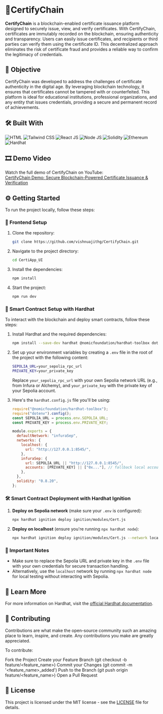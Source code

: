 # 🏅CertifyChain

**CertifyChain** is a blockchain-enabled certificate issuance platform designed to securely issue, view, and verify certificates. With CertifyChain, certificates are immutably recorded on the blockchain, ensuring authenticity and transparency. Users can easily issue certificates, and recipients or third parties can verify them using the certificate ID. This decentralized approach eliminates the risk of certificate fraud and provides a reliable way to confirm the legitimacy of credentials.

## 🎯 Objective

CertifyChain was developed to address the challenges of certificate authenticity in the digital age. By leveraging blockchain technology, it ensures that certificates cannot be tampered with or counterfeited. This platform is ideal for educational institutions, professional organizations, and any entity that issues credentials, providing a secure and permanent record of achievements.

## 🛠️ Built With

  ![HTML](https://img.shields.io/badge/HTML-000000?style=flat&logo=html5&logoColor=E34F26&logoHeight=40)
  ![Tailwind CSS](https://img.shields.io/badge/Tailwind%20CSS-38B2AC?style=flat&logo=tailwindcss&logoColor=white)
 ![React JS](https://img.shields.io/badge/React-61DAFB?style=flat&logo=react&logoColor=black)
  ![Node JS](https://img.shields.io/badge/Node.js-339933?style=flat&logo=nodedotjs&logoColor=white)
 ![Solidity](https://img.shields.io/badge/Solidity-363636?style=flat&logo=solidity&logoColor=white)
 ![Ethereum](https://img.shields.io/badge/Ethereum-3C3C3D?style=flat&logo=ethereum&logoColor=white)
 ![Hardhat](https://img.shields.io/badge/Hardhat-ff6c37?style=flat&logo=hardhat&logoColor=white)


## 🎞️ Demo Video

Watch the full demo of CertifyChain on YouTube:  
[CertifyChain Demo: Secure Blockchain-Powered Certificate Issuance & Verification](https://youtu.be/HcLNTSJdaNY)

## ⚙️ Getting Started

To run the project locally, follow these steps:

### 🚀 Frontend Setup

1. Clone the repository:
    ```bash
    git clone https://github.com/vishnuajithg/CertifyChain.git
    ```
2. Navigate to the project directory:
    ```bash
    cd CertiApp_UI
    ```
3. Install the dependencies:
    ```bash
    npm install
    ```
4. Start the project:
    ```bash
    npm run dev
    ```

### 🔗 Smart Contract Setup with Hardhat

To interact with the blockchain and deploy smart contracts, follow these steps:

1. Install Hardhat and the required dependencies:
    ```bash
    npm install --save-dev hardhat @nomicfoundation/hardhat-toolbox dotenv
    ```

2. Set up your environment variables by creating a `.env` file in the root of the project with the following content:
    ```bash
    SEPOLIA_URL=your_sepolia_rpc_url
    PRIVATE_KEY=your_private_key
    ```

    Replace `your_sepolia_rpc_url` with your own Sepolia network URL (e.g., from Infura or Alchemy), and `your_private_key` with the private key of your Sepolia account.

3. Here's the `hardhat.config.js` file you'll be using:

    ```javascript
    require("@nomicfoundation/hardhat-toolbox");
    require("dotenv").config();
    const SEPOLIA_URL = process.env.SEPOLIA_URL;
    const PRIVATE_KEY = process.env.PRIVATE_KEY;

    module.exports = {
      defaultNetwork: "infuraSep",
      networks: {
        localhost: {
          url: "http://127.0.0.1:8545/",
        },
        infuraSep: {
          url: SEPOLIA_URL || "http://127.0.0.1:8545/",
          accounts: [PRIVATE_KEY] || ["0x..."], // fallback local account
        },
      },
      solidity: "0.8.20",
    };
    ```

### 🛠️ Smart Contract Deployment with Hardhat Ignition

1. **Deploy on Sepolia network** (make sure your `.env` is configured):
    ```bash
    npx hardhat ignition deploy ignition/modules/Cert.js
    ```

2. **Deploy on localhost** (ensure you're running `npx hardhat node`):
    ```bash
    npx hardhat ignition deploy ignition/modules/Cert.js --network localhost
    ```

### 🔑 Important Notes

- Make sure to replace the Sepolia URL and private key in the `.env` file with your own credentials for secure transaction handling.
- Alternatively, use the `localhost` network by running `npx hardhat node` for local testing without interacting with Sepolia.

## 📖 Learn More

For more information on Hardhat, visit the [official Hardhat documentation](https://hardhat.org/getting-started).


## 🤝 Contributing
Contributions are what make the open-source community such an amazing place to learn, inspire, and create. Any contributions you make are greatly appreciated.

To contribute:

Fork the Project
Create your Feature Branch (git checkout -b feature/<feature_name>)
Commit your Changes (git commit -m '<feature_name>_added')
Push to the Branch (git push origin feature/<feature_name>)
Open a Pull Request

## 📄 License
This project is licensed under the MIT license - see the [LICENSE](LICENSE) file for details.

